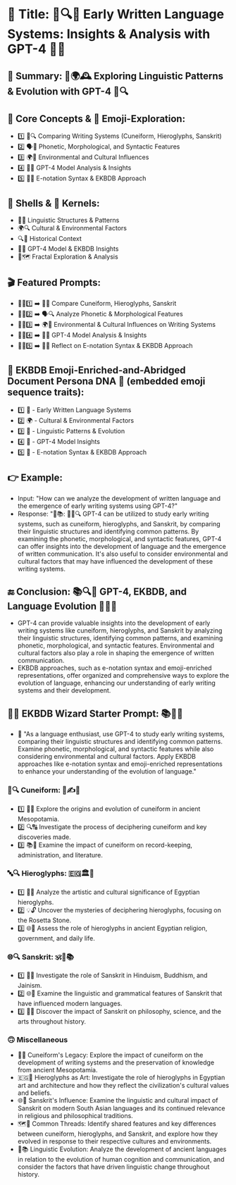# 🌟 Title: 📜🔍💬 Early Written Language Systems: Insights & Analysis with GPT-4 🤖🧠
## 📌 Summary: 📝🌍🕰️ Exploring Linguistic Patterns & Evolution with GPT-4 🤖🔍
## 🔑 Core Concepts & 📲 Emoji-Exploration:
* 1️⃣ 📜🔍 Comparing Writing Systems (Cuneiform, Hieroglyphs, Sanskrit)
* 2️⃣ 🗣️🌿 Phonetic, Morphological, and Syntactic Features
* 3️⃣ 🌍🌳 Environmental and Cultural Influences
* 4️⃣ 🤖🧠 GPT-4 Model Analysis & Insights
* 5️⃣ 🧩🔬 E-notation Syntax & EKBDB Approach
## 🐚 Shells & 🌰 Kernels:
* 🔗💬 Linguistic Structures & Patterns
* 🌍🔍 Cultural & Environmental Factors
* 🔍📜 Historical Context
* 🤖💡 GPT-4 Model & EKBDB Insights
* 🧬🗺️ Fractal Exploration & Analysis
## 🎬 Featured Prompts:
* 📝🧩1️⃣ ➡️ 🔗📜 Compare Cuneiform, Hieroglyphs, Sanskrit
* 📝🧩2️⃣ ➡️ 🗣️🔍 Analyze Phonetic & Morphological Features
* 📝🧩3️⃣ ➡️ 🌍🌳 Environmental & Cultural Influences on Writing Systems
* 📝🧩4️⃣ ➡️ 🤖🔬 GPT-4 Model Analysis & Insights
* 📝🧩5️⃣ ➡️ 🧠🌌 Reflect on E-notation Syntax & EKBDB Approach
## 🧬 EKBDB Emoji-Enriched-and-Abridged Document Persona DNA 🧬 (embedded emoji sequence traits):
* 1️⃣ 📜 - Early Written Language Systems
* 2️⃣ 🌍 - Cultural & Environmental Factors
* 3️⃣ 🔗 - Linguistic Patterns & Evolution
* 4️⃣ 🤖 - GPT-4 Model Insights
* 5️⃣ 🧩 - E-notation Syntax & EKBDB Approach
## 👉 Example:
* Input: "How can we analyze the development of written language and the emergence of early writing systems using GPT-4?"
* Response: "🦉📚: 🤖🧠🔍 GPT-4 can be utilized to study early writing systems, such as cuneiform, hieroglyphs, and Sanskrit, by comparing their linguistic structures and identifying common patterns. By examining the phonetic, morphological, and syntactic features, GPT-4 can offer insights into the development of language and the emergence of written communication. It's also useful to consider environmental and cultural factors that may have influenced the development of these writing systems.
## 🔚 Conclusion: 📚🔍🧠 GPT-4, EKBDB, and Language Evolution 🤖🌐🌳
* GPT-4 can provide valuable insights into the development of early writing systems like cuneiform, hieroglyphs, and Sanskrit by analyzing their linguistic structures, identifying common patterns, and examining phonetic, morphological, and syntactic features. Environmental and cultural factors also play a role in shaping the emergence of written communication.
* EKBDB approaches, such as e-notation syntax and emoji-enriched representations, offer organized and comprehensive ways to explore the evolution of language, enhancing our understanding of early writing systems and their development.
## 🧙‍♂️ EKBDB Wizard Starter Prompt: 📚🔮💡
* 🔎 "As a language enthusiast, use GPT-4 to study early writing systems, comparing their linguistic structures and identifying common patterns. Examine phonetic, morphological, and syntactic features while also considering environmental and cultural factors. Apply EKBDB approaches like e-notation syntax and emoji-enriched representations to enhance your understanding of the evolution of language."
### 📜🔍 Cuneiform: 🌾✍️💼
* 1️⃣ 🏺📖 Explore the origins and evolution of cuneiform in ancient Mesopotamia.
* 2️⃣ 🔍🔠 Investigate the process of deciphering cuneiform and key discoveries made.
* 3️⃣ 📚💬 Examine the impact of cuneiform on record-keeping, administration, and literature.
### 🔤🔍 Hieroglyphs: 🇪🇬🏛️📖
* 1️⃣ 🗿🎨 Analyze the artistic and cultural significance of Egyptian hieroglyphs.
* 2️⃣ 💡🔓 Uncover the mysteries of deciphering hieroglyphs, focusing on the Rosetta Stone.
* 3️⃣ 🌐💬 Assess the role of hieroglyphs in ancient Egyptian religion, government, and daily life.
### 🌐🔍 Sanskrit: 🕉️🧘📚
* 1️⃣ 📖🙏 Investigate the role of Sanskrit in Hinduism, Buddhism, and Jainism.
* 2️⃣ 🌐🤔 Examine the linguistic and grammatical features of Sanskrit that have influenced modern languages.
* 3️⃣ 🧠💡 Discover the impact of Sanskrit on philosophy, science, and the arts throughout history.
### 🙃 Miscellaneous
* 📜📖 Cuneiform's Legacy: Explore the impact of cuneiform on the development of writing systems and the preservation of knowledge from ancient Mesopotamia.
* 🇪🇬🎨 Hieroglyphs as Art: Investigate the role of hieroglyphs in Egyptian art and architecture and how they reflect the civilization's cultural values and beliefs.
* 🌐🧬 Sanskrit's Influence: Examine the linguistic and cultural impact of Sanskrit on modern South Asian languages and its continued relevance in religious and philosophical traditions.
* 🗺️🔗 Common Threads: Identify shared features and key differences between cuneiform, hieroglyphs, and Sanskrit, and explore how they evolved in response to their respective cultures and environments.
* 🧠📚 Linguistic Evolution: Analyze the development of ancient languages in relation to the evolution of human cognition and communication, and consider the factors that have driven linguistic change throughout history.
